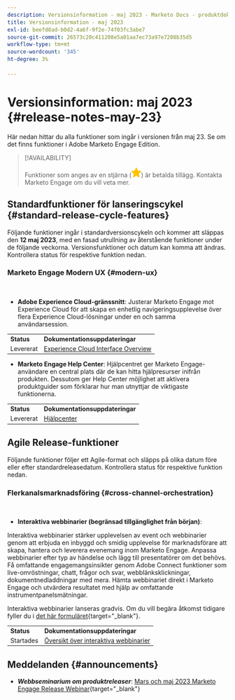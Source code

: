 ```yaml
---
description: Versionsinformation - maj 2023 - Marketo Docs - produktdokumentation
title: Versionsinformation - maj 2023
exl-id: beefd8ad-b0d2-4a6f-9f2e-74f03fc3abe7
source-git-commit: 26573c20c411208e5a01aa7ec73a97e7208b35d5
workflow-type: tm+mt
source-wordcount: '345'
ht-degree: 3%

---
```


# Versionsinformation: maj 2023 {#release-notes-may-23}

Här nedan hittar du alla funktioner som ingår i versionen från maj 23. Se om det finns funktioner i Adobe Marketo Engage Edition.

>[!AVAILABILITY]
>
>Funktioner som anges av en stjärna (![stjärna](assets/yellow-star.png)) är betalda tillägg. Kontakta Marketo Engage om du vill veta mer.

## Standardfunktioner för lanseringscykel {#standard-release-cycle-features}

Följande funktioner ingår i standardversionscykeln och kommer att släppas den **12 maj 2023**, med en fasad utrullning av återstående funktioner under de följande veckorna. Versionsfunktioner och datum kan komma att ändras. Kontrollera status för respektive funktion nedan.

### Marketo Engage Modern UX {#modern-ux}

</br>

* **Adobe Experience Cloud-gränssnitt**: Justerar Marketo Engage mot Experience Cloud för att skapa en enhetlig navigeringsupplevelse över flera Experience Cloud-lösningar under en och samma användarsession.

<table>
  <tr>
   <td><b>Status</b></td>
   <td><b>Dokumentationsuppdateringar</b></td>
  </tr>
  <tr>
   <td>Levererat</td>
   <td><a href="/help/marketo/product-docs/adobe-experience-cloud-integrations/experience-cloud-interface-overview.md">Experience Cloud Interface Overview</a></td>
  </tr>
  </tbody>
</table>

* **Marketo Engage Help Center**: Hjälpcentret ger Marketo Engage-användare en central plats där de kan hitta hjälpresurser inifrån produkten. Dessutom ger Help Center möjlighet att aktivera produktguider som förklarar hur man utnyttjar de viktigaste funktionerna.

<table>
  <tr>
   <td><b>Status</b></td>
   <td><b>Dokumentationsuppdateringar</b></td>
  </tr>
  <tr>
   <td>Levererat</td>
   <td><a href="/help/marketo/getting-started/things-to-know/help-center.md">Hjälpcenter</a></td>
  </tr>
  </tbody>
</table>

## Agile Release-funktioner

Följande funktioner följer ett Agile-format och släpps på olika datum före eller efter standardreleasedatum. Kontrollera status för respektive funktion nedan.

### Flerkanalsmarknadsföring {#cross-channel-orchestration}

</br>

* **Interaktiva webbinarier (begränsad tillgänglighet från början)**:

Interaktiva webbinarier stärker upplevelsen av event och webbinarier genom att erbjuda en inbyggd och smidig upplevelse för marknadsförare att skapa, hantera och leverera evenemang inom Marketo Engage. Anpassa webbinarier efter typ av händelse och lägg till presentatörer om det behövs. Få omfattande engagemangsinsikter genom Adobe Connect funktioner som live-omröstningar, chatt, frågor och svar, webblänksklickningar, dokumentnedladdningar med mera. Hämta webbinariet direkt i Marketo Engage och utvärdera resultatet med hjälp av omfattande instrumentpanelsmätningar.

Interaktiva webbinarier lanseras gradvis. Om du vill begära åtkomst tidigare fyller du i [det här formuläret](https://forms.office.com/r/Jf4zFVCH0T){target="_blank"}.

<table>
  <tr>
   <td><b>Status</b></td>
   <td><b>Dokumentationsuppdateringar</b></td>
  </tr>
  <tr>
   <td>Startades</td>
   <td><a href="https://experienceleague.adobe.com/docs/marketo/using/product-docs/demand-generation/events/interactive-webinars/interactive-webinars-overview.html">Översikt över interaktiva webbinarier</a></td>
  </tr>
  </tbody>
</table>

## Meddelanden {#announcements}

* **_Webbseminarium om produktreleaser_**: [Mars och maj 2023 Marketo Engage Release Webinar](https://engage.marketo.com/2023_March_May_Release_Webinar_OnDemandPage.html){target="_blank"}
